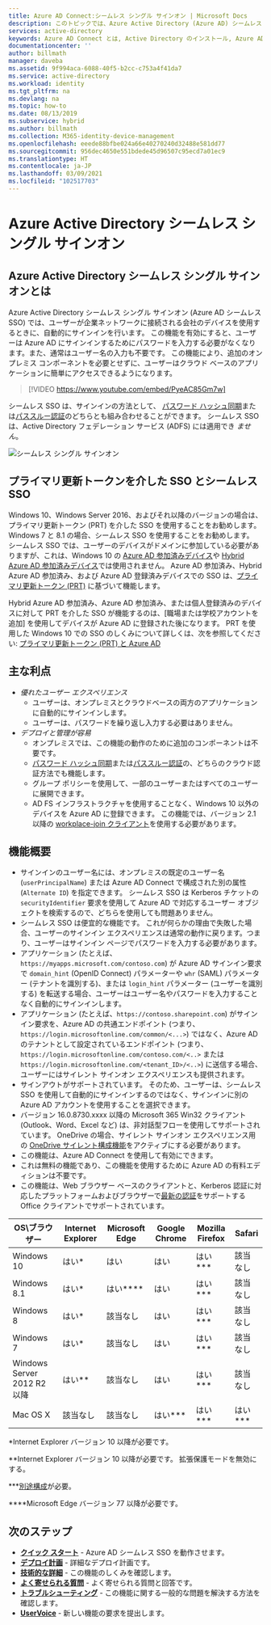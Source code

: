 ```yaml
---
title: Azure AD Connect:シームレス シングル サインオン | Microsoft Docs
description: このトピックでは、Azure Active Directory (Azure AD) シームレス シングル サインオンについて説明します。この機能により、企業ネットワーク内の企業のデスクトップ ユーザーに真のシングル サインオンを提供できます。
services: active-directory
keywords: Azure AD Connect とは, Active Directory のインストール, Azure AD に必要なコンポーネント, SSO, シングル サインオン
documentationcenter: ''
author: billmath
manager: daveba
ms.assetid: 9f994aca-6088-40f5-b2cc-c753a4f41da7
ms.service: active-directory
ms.workload: identity
ms.tgt_pltfrm: na
ms.devlang: na
ms.topic: how-to
ms.date: 08/13/2019
ms.subservice: hybrid
ms.author: billmath
ms.collection: M365-identity-device-management
ms.openlocfilehash: eeede88bfbe024a66e40270240d32488e581dd77
ms.sourcegitcommit: 956dec4650e551bdede45d96507c95ecd7a01ec9
ms.translationtype: HT
ms.contentlocale: ja-JP
ms.lasthandoff: 03/09/2021
ms.locfileid: "102517703"
---
```

# <a name="azure-active-directory-seamless-single-sign-on"></a>Azure Active Directory シームレス シングル サインオン

## <a name="what-is-azure-active-directory-seamless-single-sign-on"></a>Azure Active Directory シームレス シングル サインオンとは

Azure Active Directory シームレス シングル サインオン (Azure AD シームレス SSO) では、ユーザーが企業ネットワークに接続される会社のデバイスを使用するときに、自動的にサインインを行います。 この機能を有効にすると、ユーザーは Azure AD にサインインするためにパスワードを入力する必要がなくなります。また、通常はユーザー名の入力も不要です。 この機能により、追加のオンプレミス コンポーネントを必要とせずに、ユーザーはクラウド ベースのアプリケーションに簡単にアクセスできるようになります。

>[!VIDEO https://www.youtube.com/embed/PyeAC85Gm7w]

シームレス SSO は、サインインの方法として、 [パスワード ハッシュ同期](how-to-connect-password-hash-synchronization.md)または[パススルー認証](how-to-connect-pta.md)のどちらとも組み合わせることができます。 シームレス SSO は、Active Directory フェデレーション サービス (ADFS) には適用でき _ません_。

![シームレス シングル サインオン](./media/how-to-connect-sso/sso1.png)

## <a name="sso-via-primary-refresh-token-vs-seamless-sso"></a>プライマリ更新トークンを介した SSO とシームレス SSO

Windows 10、Windows Server 2016、およびそれ以降のバージョンの場合は、プライマリ更新トークン (PRT) を介した SSO を使用することをお勧めします。 Windows 7 と 8.1 の場合、シームレス SSO を使用することをお勧めします。
シームレス SSO では、ユーザーのデバイスがドメインに参加している必要がありますが、これは、Windows 10 の [Azure AD 参加済みデバイス](../devices/concept-azure-ad-join.md)や [Hybrid Azure AD 参加済みデバイス](../devices/concept-azure-ad-join-hybrid.md)では使用されません。 Azure AD 参加済み、Hybrid Azure AD 参加済み、および Azure AD 登録済みデバイスでの SSO は、[プライマリ更新トークン (PRT)](../devices/concept-primary-refresh-token.md) に基づいて機能します。

Hybrid Azure AD 参加済み、Azure AD 参加済み、または個人登録済みのデバイスに対して PRT を介した SSO が機能するのは、[職場または学校アカウントを追加] を使用してデバイスが Azure AD に登録された後になります。 PRT を使用した Windows 10 での SSO のしくみについて詳しくは、次を参照してください: [プライマリ更新トークン (PRT) と Azure AD](../devices/concept-primary-refresh-token.md)


## <a name="key-benefits"></a>主な利点

- *優れたユーザー エクスペリエンス*
  - ユーザーは、オンプレミスとクラウドベースの両方のアプリケーションに自動的にサインインします。
  - ユーザーは、パスワードを繰り返し入力する必要はありません。
- *デプロイと管理が容易*
  - オンプレミスでは、この機能の動作のために追加のコンポーネントは不要です。
  - [パスワード ハッシュ同期](how-to-connect-password-hash-synchronization.md)または[パススルー認証](how-to-connect-pta.md)の、どちらのクラウド認証方法でも機能します。
  - グループ ポリシーを使用して、一部のユーザーまたはすべてのユーザーに展開できます。
  - AD FS インフラストラクチャを使用することなく、Windows 10 以外のデバイスを Azure AD に登録できます。 この機能では、バージョン 2.1 以降の [workplace-join クライアント](https://www.microsoft.com/download/details.aspx?id=53554)を使用する必要があります。

## <a name="feature-highlights"></a>機能概要

- サインインのユーザー名には、オンプレミスの既定のユーザー名 (`userPrincipalName`) または Azure AD Connect で構成された別の属性 (`Alternate ID`) を指定できます。 シームレス SSO は Kerberos チケットの `securityIdentifier` 要求を使用して Azure AD で対応するユーザー オブジェクトを検索するので、どちらを使用しても問題ありません。
- シームレス SSO は便宜的な機能です。 これが何らかの理由で失敗した場合、ユーザーのサインイン エクスペリエンスは通常の動作に戻ります。つまり、ユーザーはサインイン ページでパスワードを入力する必要があります。
- アプリケーション (たとえば、`https://myapps.microsoft.com/contoso.com`) が Azure AD サインイン要求で `domain_hint` (OpenID Connect) パラメーターや `whr` (SAML) パラメーター (テナントを識別する)、または `login_hint` パラメーター (ユーザーを識別する) を転送する場合、ユーザーはユーザー名やパスワードを入力することなく自動的にサインインします。
- アプリケーション (たとえば、`https://contoso.sharepoint.com`) がサインイン要求を、Azure AD の共通エンドポイント (つまり、`https://login.microsoftonline.com/common/<...>`) ではなく、Azure AD のテナントとして設定されているエンドポイント (つまり、`https://login.microsoftonline.com/contoso.com/<..>` または `https://login.microsoftonline.com/<tenant_ID>/<..>`) に送信する場合、ユーザーにはサイレント サインオン エクスペリエンスも提供されます。
- サインアウトがサポートされています。 そのため、ユーザーは、シームレス SSO を使用して自動的にサインインするのではなく、サインインに別の Azure AD アカウントを使用することを選択できます。
- バージョン 16.0.8730.xxxx 以降の Microsoft 365 Win32 クライアント (Outlook、Word、Excel など) は、非対話型フローを使用してサポートされています。 OneDrive の場合、サイレント サインオン エクスペリエンス用の [OneDrive サイレント構成機能](https://techcommunity.microsoft.com/t5/Microsoft-OneDrive-Blog/Previews-for-Silent-Sync-Account-Configuration-and-Bandwidth/ba-p/120894)をアクティブにする必要があります。
- この機能は、Azure AD Connect を使用して有効にできます。
- これは無料の機能であり、この機能を使用するために Azure AD の有料エディションは不要です。
- この機能は、Web ブラウザー ベースのクライアントと、Kerberos 認証に対応したプラットフォームおよびブラウザーで[最新の認証](/office365/enterprise/modern-auth-for-office-2013-and-2016)をサポートする Office クライアントでサポートされています。

| OS\ブラウザー |Internet Explorer|Microsoft Edge|Google Chrome|Mozilla Firefox|Safari|
| --- | --- |--- | --- | --- | -- 
|Windows 10|はい\*|はい|はい|はい\*\*\*|該当なし
|Windows 8.1|はい\*|はい*\*\*\*|はい|はい\*\*\*|該当なし
|Windows 8|はい\*|該当なし|はい|はい\*\*\*|該当なし
|Windows 7|はい\*|該当なし|はい|はい\*\*\*|該当なし
|Windows Server 2012 R2 以降|はい\*\*|該当なし|はい|はい\*\*\*|該当なし
|Mac OS X|該当なし|該当なし|はい\*\*\*|はい\*\*\*|はい\*\*\*


\*Internet Explorer バージョン 10 以降が必要です。

\*\*Internet Explorer バージョン 10 以降が必要です。 拡張保護モードを無効にする。

\*\*\*[別途構成](how-to-connect-sso-quick-start.md#browser-considerations)が必要。

\*\*\*\*Microsoft Edge バージョン 77 以降が必要です。

## <a name="next-steps"></a>次のステップ

- [**クイック スタート**](how-to-connect-sso-quick-start.md) - Azure AD シームレス SSO を動作させます。
- [**デプロイ計画**](../manage-apps/plan-sso-deployment.md) - 詳細なデプロイ計画です。
- [**技術的な詳細**](how-to-connect-sso-how-it-works.md) - この機能のしくみを確認します。
- [**よく寄せられる質問**](how-to-connect-sso-faq.md) - よく寄せられる質問と回答です。
- [**トラブルシューティング**](tshoot-connect-sso.md) - この機能に関する一般的な問題を解決する方法を確認します。
- [**UserVoice**](https://feedback.azure.com/forums/169401-azure-active-directory/category/160611-directory-synchronization-aad-connect) - 新しい機能の要求を提出します。
